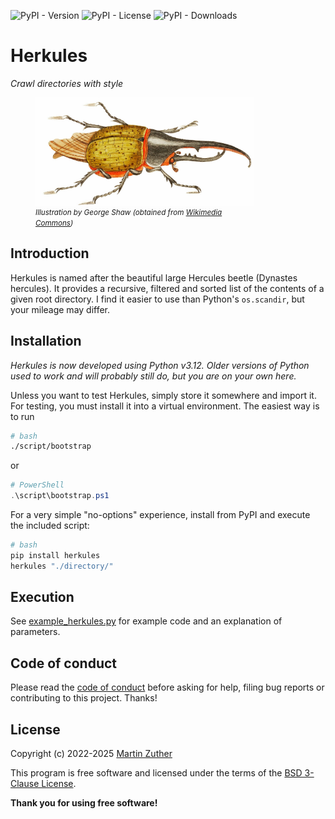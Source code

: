 ![PyPI - Version](https://img.shields.io/pypi/v/herkules)
![PyPI - License](https://img.shields.io/pypi/l/herkules)
![PyPI - Downloads](https://img.shields.io/pypi/dm/herkules)

# Herkules

_Crawl directories with style_

<figure style="display: flex; flex-flow: column; max-width: 25em;">
  <img src="include/hercules_beetle_george_shaw.jpg"
       alt="Illustration of a Hercules beetle" />
  <figurecaption>
    <small>
      <em>
        Illustration by George Shaw (obtained from
        <a href="https://en.wikipedia.org/wiki/File:%22_Hercules_beetle_illustration_from_The_Naturalist%27s_Miscellany_(1789-1813)_by_George_Shaw_(1751-1813)._%22.jpg">
          Wikimedia Commons</a>)
      </em>
    </small>
  </figurecaption>
</figure>

## Introduction

Herkules is named after the beautiful large Hercules beetle (Dynastes hercules).
It provides a recursive, filtered and sorted list of the contents of a given
root directory. I find it easier to use than Python's `os.scandir`, but your
mileage may differ.

## Installation

_Herkules is now developed using Python v3.12. Older versions of Python used to
work and will probably still do, but you are on your own here._

Unless you want to test Herkules, simply store it somewhere and import it. For
testing, you must install it into a virtual environment. The easiest way is to
run

```bash
# bash
./script/bootstrap
```

or

```ps1
# PowerShell
.\script\bootstrap.ps1
```

For a very simple "no-options" experience, install from PyPI and execute the
included script:

```bash
# bash
pip install herkules
herkules "./directory/"
```

## Execution

See [example_herkules.py](./example_herkules.py) for example code and an
explanation of parameters.

## Code of conduct

Please read the [code of conduct](./CODE_OF_CONDUCT.md) before asking for help,
filing bug reports or contributing to this project. Thanks!

## License

Copyright (c) 2022-2025 [Martin Zuther](https://www.mzuther.de/)

This program is free software and licensed under the terms of the [BSD 3-Clause
License](./LICENSE.md).

**Thank you for using free software!**
